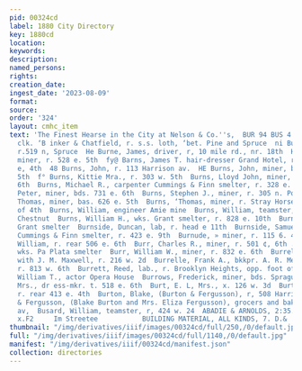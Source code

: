 ```yaml
---
pid: 00324cd
label: 1880 City Directory
key: 1880cd
location: 
keywords: 
description: 
named_persons: 
rights: 
creation_date: 
ingest_date: '2023-08-09'
format: 
source: 
order: '324'
layout: cmhc_item
text: 'The Finest Hearse in the City at Nelson & Co.''s,  BUR 94 BUS 4  ¢ Burns, Harry,
  clk. ‘B inker & Chatfield, r. s.s. loth, ‘bet. Pine and Spruce  ni Burns, eens lab.,
  r.519 n, Spruce  He Burne, James, driver, r, 10 mile rd., nr. 18th  H2 Burne, James,
  miner, r. 528 e. 5th  fy@ Barns, James T. hair-dresser Grand Hotel, r. rear $28
  e, 4th  48 Burns, John, r. 113 Harrison av.  HE Burns, John, miner, bds. 701 e.
  5th  f° Burns, Kittie Mra., r. 303 w. 5th  Burns, Lloyd John, miner, r. $074 e.
  6th  Burns, Michael R., carpenter Cummings & Finn smelter, r. 328 e. 10#]  Burns,
  Peter, miner, bds. 731 e. 6th  Burns, Stephen J., miner, r. 305 n. Poplar  Burns,
  Thomas, miner, bas. 626 e. 5th  Burns, ‘Thomas, miner, r. Stray Horse rd., head
  of 4th  Burns, William, engineer Amie mine  Burns, William, teamster, bds, 329 w.
  Chestnut  Burns, William H., wks. Grant smelter, r. 828 e. 10th  Burns, W. L, smelter
  Grant smelter  Burnside, Duncan, lab, r. head e 11th  Burnside, Samuel, foreman
  Cummings & Finn smelter, r. 423 e. 9th  Burnude, » miner, r. 115 6. 4th  Eurris,
  William, r. rear 506 e. 6th  Burr, Charles R., miner, r. 501 ¢, 6th .  Burr, F.
  wks. Pa Plata smelter  Burr, William W., miner, r. 832 e. 6th  Burrell, Harvey M.,
  with J. M. Maxwell, r. 216 w. 2d  Burrelle, Frank A., bkkpr. A. R. Meyer & Co.,
  r. 813 w. 6th  Burrett, Reed, lab., r. Brooklyn Heights, opp. foot of Spruce  Burroughs,
  William T., actor Opera House  Burrows, Frederick, miner, bds. Sprague Hotel  Burrows,
  Mrs., dr ess-mkr. t. 518 e. 6th  Burt, E. L, Mrs., x. 126 w. 3d  Burt, Joseph, miner,
  r. rear 413 e. 4th  Burton, Blake, (Burton & Fergusson), r, 508 Harrison av.  Burton
  & Fergusson, (Blake Burton and Mrs. Eliza Fergusson), grocers and bakers, 508 Harrison
  av,  Busard, William, teamster, r, 424 w. 24  ABADIE & ARNOLDS, 2:35. 20si2eet.
  x.F2     Im Streetee           BUILDING MATERIAL, ALL KINDS, 7. D.&          '
thumbnail: "/img/derivatives/iiif/images/00324cd/full/250,/0/default.jpg"
full: "/img/derivatives/iiif/images/00324cd/full/1140,/0/default.jpg"
manifest: "/img/derivatives/iiif/00324cd/manifest.json"
collection: directories
---
```

